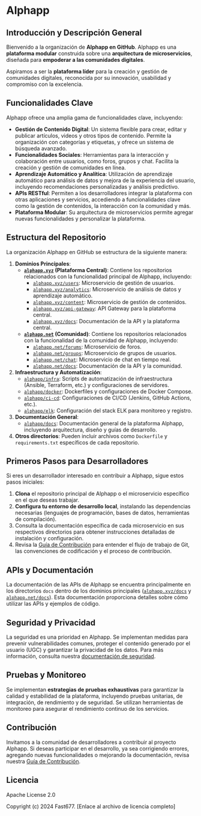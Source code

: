 # Alphapp 

## Introducción y Descripción General

Bienvenido a la organización de **Alphapp en GitHub**. Alphapp es una **plataforma modular** construida sobre una **arquitectura de microservicios**, diseñada para **empoderar a las comunidades digitales**.

Aspiramos a ser la **plataforma líder** para la creación y gestión de comunidades digitales, reconocida por su innovación, usabilidad y compromiso con la excelencia.

## Funcionalidades Clave

Alphapp ofrece una amplia gama de funcionalidades clave, incluyendo:

* **Gestión de Contenido Digital**: Un sistema flexible para crear, editar y publicar artículos, videos y otros tipos de contenido. Permite la organización con categorías y etiquetas, y ofrece un sistema de búsqueda avanzado.
* **Funcionalidades Sociales**: Herramientas para la interacción y colaboración entre usuarios, como foros, grupos y chat. Facilita la creación y gestión de comunidades en línea.
* **Aprendizaje Automático y Analítica**: Utilización de aprendizaje automático para análisis de datos y mejora de la experiencia del usuario, incluyendo recomendaciones personalizadas y análisis predictivo.
* **APIs RESTful**: Permiten a los desarrolladores integrar la plataforma con otras aplicaciones y servicios, accediendo a funcionalidades clave como la gestión de contenidos, la interacción con la comunidad y más.
* **Plataforma Modular**: Su arquitectura de microservicios permite agregar nuevas funcionalidades y personalizar la plataforma.

## Estructura del Repositorio

La organización Alphapp en GitHub se estructura de la siguiente manera:

1. **Dominios Principales**:
    * **[`alphapp.xyz`](https://github.com/alphapx/alphapp.xyz) (Plataforma Central)**: Contiene los repositorios relacionados con la funcionalidad principal de Alphapp, incluyendo:
        * [`alphapp.xyz/users`](https://github.com/alphapx/alphapp.xyz/tree/main/user): Microservicio de gestión de usuarios.
        * [`alphapp.xyz/analytics`](https://github.com/alphapx/alphapp.xyz/tree/main/analytics): Microservicio de análisis de datos y aprendizaje automático.
        * [`alphapp.xyz/content`](https://github.com/alphapx/alphapp.xyz/tree/main/content): Microservicio de gestión de contenidos.
        * [`alphapp.xyz/api-gateway`](https://github.com/alphapx/alphapp.xyz/tree/main/api-gateway): API Gateway para la plataforma central.
        * [`alphapp.xyz/docs`](https://github.com/alphapx/alphapp.xyz/tree/main/docs): Documentación de la API y la plataforma central.
    * **[`alphapp.net`](https://github.com/alphapx/alphapp.net) (Comunidad)**: Contiene los repositorios relacionados con la funcionalidad de la comunidad de Alphapp, incluyendo:
        * [`alphapp.net/forums`](https://github.com/alphapx/alphapp.net/tree/main/forums): Microservicio de foros.
        * [`alphapp.net/groups`](https://github.com/alphapx/alphapp.net/tree/main/groups): Microservicio de grupos de usuarios.
        * [`alphapp.net/chat`](https://github.com/alphapx/alphapp.net/tree/main/chat): Microservicio de chat en tiempo real.
        * [`alphapp.net/docs`](https://github.com/alphapx/alphapp.net/tree/main/docs): Documentación de la API y la comunidad.
2. **Infraestructura y Automatización**:
    * [`alphapp/infra`](https://github.com/alphapx/alphapp/tree/main/infra): Scripts de automatización de infraestructura (Ansible, Terraform, etc.) y configuraciones de servidores.
    * [`alphapp/docker`](https://github.com/alphapx/alphapp/tree/main/docker): Dockerfiles y configuraciones de Docker Compose.
    * [`alphapp/ci-cd`](https://github.com/alphapx/alphapp/tree/main/ci-cd): Configuraciones de CI/CD (Jenkins, GitHub Actions, etc.).
    * [`alphapp/elk`](https://github.com/alphapx/alphapp/tree/main/elk): Configuración del stack ELK para monitoreo y registro.
3. **Documentación General**:
    * [`alphapp/docs`](https://github.com/alphapx/alphapp/tree/main/docs): Documentación general de la plataforma Alphapp, incluyendo arquitectura, diseño y guías de desarrollo.
4. **Otros directorios**: Pueden incluir archivos como `Dockerfile` y `requirements.txt` específicos de cada repositorio.

## Primeros Pasos para Desarrolladores

Si eres un desarrollador interesado en contribuir a Alphapp, sigue estos pasos iniciales:

1. **Clona** el repositorio principal de Alphapp o el microservicio específico en el que deseas trabajar.
2. **Configura tu entorno de desarrollo local**, instalando las dependencias necesarias (lenguajes de programación, bases de datos, herramientas de compilación).
3. Consulta la documentación específica de cada microservicio en sus respectivos directorios para obtener instrucciones detalladas de instalación y configuración.
4. Revisa la [Guía de Contribución](https://github.com/alphapx/docs/blob/main/CONTRIBUTING.md) para entender el flujo de trabajo de Git, las convenciones de codificación y el proceso de contribución.

## APIs y Documentación

La documentación de las APIs de Alphapp se encuentra principalmente en los directorios `docs` dentro de los dominios principales ([`alphapp.xyz/docs`](https://github.com/alphapx/alphapp.xyz/tree/main/docs) y [`alphapp.net/docs`](https://github.com/alphapx/alphapp.net/tree/main/docs)). Esta documentación proporciona detalles sobre cómo utilizar las APIs y ejemplos de código.

## Seguridad y Privacidad

La seguridad es una prioridad en Alphapp. Se implementan medidas para prevenir vulnerabilidades comunes, proteger el contenido generado por el usuario (UGC) y garantizar la privacidad de los datos. Para más información, consulta nuestra [documentación de seguridad](https://github.com/alphapx/alphapp/docs/security).

## Pruebas y Monitoreo

Se implementan **estrategias de pruebas exhaustivas** para garantizar la calidad y estabilidad de la plataforma, incluyendo pruebas unitarias, de integración, de rendimiento y de seguridad. Se utilizan herramientas de monitoreo para asegurar el rendimiento continuo de los servicios.

## Contribución

Invitamos a la comunidad de desarrolladores a contribuir al proyecto Alphapp. Si deseas participar en el desarrollo, ya sea corrigiendo errores, agregando nuevas funcionalidades o mejorando la documentación, revisa nuestra [Guía de Contribución](https://github.com/alphapx/docs/blob/main/CONTRIBUTING.md).

## Licencia

Apache License 2.0

Copyright (c) 2024 Fast677.
[Enlace al archivo de licencia completo]

